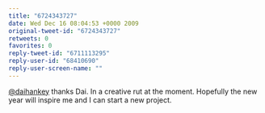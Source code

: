 ```yaml
---
title: "6724343727"
date: Wed Dec 16 08:04:53 +0000 2009
original-tweet-id: "6724343727"
retweets: 0
favorites: 0
reply-tweet-id: "6711113295"
reply-user-id: "68410690"
reply-user-screen-name: ""
---
```

<a href="https://twitter.com/daihankey">@daihankey</a> thanks Dai. In a creative rut at the moment. Hopefully the new year will inspire me and I can start a new project.
